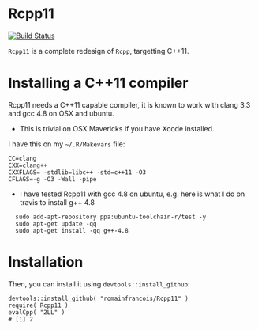 Rcpp11
=======

[![Build Status](https://travis-ci.org/romainfrancois/Rcpp11.png)](https://travis-ci.org/romainfrancois/Rcpp11)

`Rcpp11` is a complete redesign of `Rcpp`, targetting C++11. 

Installing a C++11 compiler
=========================== 

Rcpp11 needs a C++11 capable compiler, it is known to work 
with clang 3.3 and gcc 4.8 on OSX and ubuntu. 

- This is trivial on OSX Mavericks if you have Xcode installed.  

I have this on my `~/.R/Makevars` file: 

```
CC=clang
CXX=clang++
CXXFLAGS= -stdlib=libc++ -std=c++11 -O3
CFLAGS=-g -O3 -Wall -pipe
```
            
- I have tested Rcpp11 with gcc 4.8 on ubuntu, e.g. here is what I do on travis to install g++ 4.8

```
  sudo add-apt-repository ppa:ubuntu-toolchain-r/test -y
  sudo apt-get update -qq
  sudo apt-get install -qq g++-4.8
```

Installation
============

Then, you can install it using `devtools::install_github`: 

```
devtools::install_github( "romainfrancois/Rcpp11" )
require( Rcpp11 )
evalCpp( "2LL" )
# [1] 2
```

